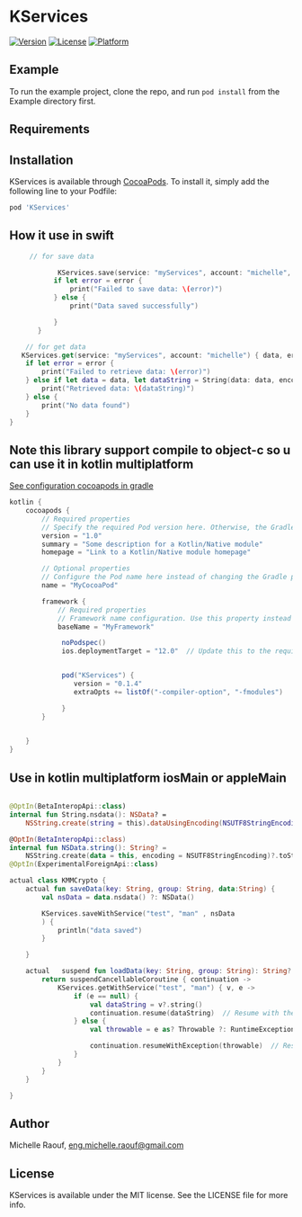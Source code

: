 # KServices

[![Version](https://img.shields.io/cocoapods/v/KServices.svg?style=flat)](https://cocoapods.org/pods/KServices)
[![License](https://img.shields.io/cocoapods/l/KServices.svg?style=flat)](https://cocoapods.org/pods/KServices)
[![Platform](https://img.shields.io/cocoapods/p/KServices.svg?style=flat)](https://cocoapods.org/pods/KServices)

## Example

To run the example project, clone the repo, and run `pod install` from the Example directory first.

## Requirements

## Installation

KServices is available through [CocoaPods](https://cocoapods.org). To install
it, simply add the following line to your Podfile:

```ruby
pod 'KServices'
```

## How it use in swift

```swift
     // for save data

            KServices.save(service: "myServices", account: "michelle", data: "i'm micelle".data(using: .utf8)!) { error in
           if let error = error {
               print("Failed to save data: \(error)")
           } else {
               print("Data saved successfully")

           }
       }

    // for get data
   KServices.get(service: "myServices", account: "michelle") { data, error in
    if let error = error {
        print("Failed to retrieve data: \(error)")
    } else if let data = data, let dataString = String(data: data, encoding: .utf8) {
        print("Retrieved data: \(dataString)")
    } else {
        print("No data found")
    }
}

```

## Note this library support compile to object-c so u can use it in kotlin multiplatform

<a href="https://kotlinlang.org/docs/native-cocoapods.html"> See configuration cocoapods in gradle</a>

```gradle
kotlin {
    cocoapods {
        // Required properties
        // Specify the required Pod version here. Otherwise, the Gradle project version is used.
        version = "1.0"
        summary = "Some description for a Kotlin/Native module"
        homepage = "Link to a Kotlin/Native module homepage"

        // Optional properties
        // Configure the Pod name here instead of changing the Gradle project name
        name = "MyCocoaPod"

        framework {
            // Required properties
            // Framework name configuration. Use this property instead of deprecated 'frameworkName'
            baseName = "MyFramework"

             noPodspec()
             ios.deploymentTarget = "12.0"  // Update this to the required version


             pod("KServices") {
                version = "0.1.4"
                extraOpts += listOf("-compiler-option", "-fmodules")

             }
        }

    
    }
}
```

## Use in kotlin multiplatform iosMain or appleMain

```kotlin

@OptIn(BetaInteropApi::class)
internal fun String.nsdata(): NSData? =
    NSString.create(string = this).dataUsingEncoding(NSUTF8StringEncoding)

@OptIn(BetaInteropApi::class)
internal fun NSData.string(): String? =
    NSString.create(data = this, encoding = NSUTF8StringEncoding)?.toString()
@OptIn(ExperimentalForeignApi::class)

actual class KMMCrypto {
    actual fun saveData(key: String, group: String, data:String) {
        val nsData = data.nsdata() ?: NSData()

        KServices.saveWithService("test", "man" , nsData
        ) {
            println("data saved")
        }

    }

    actual   suspend fun loadData(key: String, group: String): String? {
        return suspendCancellableCoroutine { continuation ->
            KServices.getWithService("test", "man") { v, e ->
                if (e == null) {
                    val dataString = v?.string()
                    continuation.resume(dataString)  // Resume with the result
                } else {
                    val throwable = e as? Throwable ?: RuntimeException("Unknown error occurred")

                    continuation.resumeWithException(throwable)  // Resume with an exception
                }
            }
        }
    }

}
```

## Author

Michelle Raouf, <eng.michelle.raouf@gmail.com>

## License

KServices is available under the MIT license. See the LICENSE file for more info.
